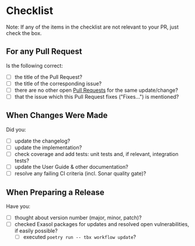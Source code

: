# Checklist

Note: If any of the items in the checklist are not relevant to your PR, just check the box.

## For any Pull Request

Is the following correct:
* [ ] the title of the Pull Request?
* [ ] the title of the corresponding issue?
* [ ] there are no other open [Pull Requests](../../../../pulls) for the same update/change? <!-- markdown-link-check-disable-line -->
* [ ] that the issue which this Pull Request fixes ("Fixes...") is mentioned?

## When Changes Were Made

Did you:
* [ ] update the changelog?
* [ ] update the implementation?
* [ ] check coverage and add tests: unit tests and, if relevant, integration tests?
* [ ] update the User Guide & other documentation?
* [ ] resolve any failing CI criteria (incl. Sonar quality gate)?

## When Preparing a Release

Have you:
* [ ] thought about version number (major, minor, patch)?
* [ ] checked Exasol packages for updates and resolved open vulnerabilities, if easily possible?
  * [ ] executed `poetry run -- tbx workflow update`?
